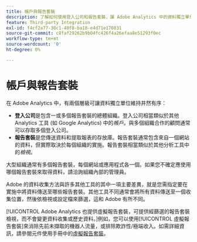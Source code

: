 ```yaml
---
title: 帳戶與報告套裝
description: 了解如何使用登入公司和報告套裝，讓 Adobe Analytics 中的資料獨立單位維持井然有序。
feature: Third-party Integration
exl-id: f4cf2a77-30c1-40f8-ba18-e4d71e170831
source-git-commit: c8faf29262b9b04fc426f4a26efaa8e51293f0ec
workflow-type: tm+mt
source-wordcount: '0'
ht-degree: 0%

---
```


# 帳戶與報告套裝

在 Adobe Analytics 中，有兩個層級可讓資料獨立單位維持井然有序：

* **登入公司**&#x200B;是包含一或多個報告套裝的總體組織。登入公司相當類似於其他 Analytics 工具 (如 Google Analytics) 中的&#x200B;*帳戶*。與多個組織合作的顧問通常可以存取多個登入公司。
* **報告套裝**&#x200B;是您傳送資料和提取報表的存放庫。報告套裝通常包含來自一個網站的資料，但實際取決於每個組織的實施。報告套裝相當類似於其他分析工具中的&#x200B;*檢視*。

大型組織通常有多個報告套裝，每個網站或應用程式各一個。如果您不確定應使用哪個報告套裝來取得資料，請洽詢組織內部的管理員。

Adobe 的資料收集方法與許多其他工具的其中一項主要差異，就是您需指定要在實施中將資料傳送至哪些報告套裝。其他工具不同通常會將所有資料傳送至一個收集位置，然後依檢視或設定檔來篩選，這和 Adobe 有所不同。

[!UICONTROL Adobe Analytics 也提供虛擬報告套裝，可提供經篩選的報告套裝檢視，而不會變更資料收集或歷史資料。]例如，您可以使用[!UICONTROL 虛擬報告套裝]來消除先前未擷取的機器人流量，或排除欺詐性/極端收入。如需詳細資訊，請參閱元件使用手冊中的[虛擬報告套裝](/help/components/vrs/vrs-about.md)。
